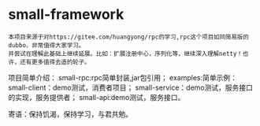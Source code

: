 # small-framework

    本项目来源于对https://gitee.com/huangyong/rpc的学习,rpc这个项目如同简易版的dubbo，非常值得大家学习。
    并尝试在理解此基础上继续延展。比如：扩展注册中心，序列化等，继续深入理解netty！也许，还有更多值得去造的轮子。

项目简单介绍：
    small-rpc:rpc简单封装,jar包引用；
    examples:简单示例：
        small-client：demo测试，消费者项目；
        small-service：demo测试，服务接口的实现，服务提供者；
        small-api:demo测试，服务接口。
    
    
寄语：保持饥渴，保持学习，与君共勉。